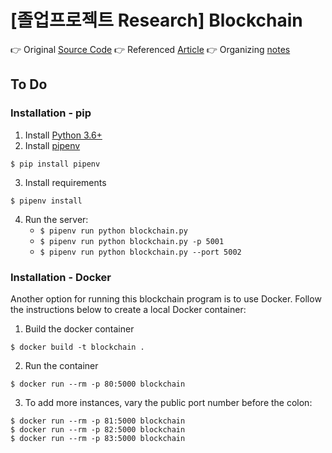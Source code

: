 # [졸업프로젝트 Research] Blockchain

👉 Original [Source Code](https://github.com/dvf/blockchain-book)
👉 Referenced [Article](https://medium.com/@vanflymen/learn-blockchains-by-building-one-117428612f46)
👉 Organizing [notes](https://www.notion.so/Blockchain-11ffb56bac994859a60f1afed442ed6c)

## To Do

### Installation - pip

1. Install [Python 3.6+](https://www.python.org/downloads/)
2. Install [pipenv](https://github.com/kennethreitz/pipenv)

```
$ pip install pipenv
```

3. Install requirements

```
$ pipenv install
```

4. Run the server:
   - `$ pipenv run python blockchain.py`
   - `$ pipenv run python blockchain.py -p 5001`
   - `$ pipenv run python blockchain.py --port 5002`

### Installation - Docker

Another option for running this blockchain program is to use Docker. Follow the instructions below to create a local Docker container:

1. Build the docker container

```
$ docker build -t blockchain .
```

2. Run the container

```
$ docker run --rm -p 80:5000 blockchain
```

3. To add more instances, vary the public port number before the colon:

```
$ docker run --rm -p 81:5000 blockchain
$ docker run --rm -p 82:5000 blockchain
$ docker run --rm -p 83:5000 blockchain
```
